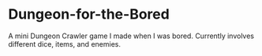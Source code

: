 # Dungeon-for-the-Bored
A mini Dungeon Crawler game I made when I was bored. Currently involves different dice, items, and enemies.
